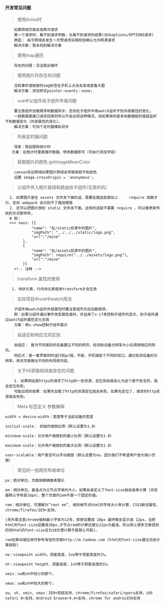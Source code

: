 #### 开发常见问题

> 使用Axios时

```zh
    如果跨域页面会发两次请求
    第一个请求时，看不到请求参数，也看不到请求的结果(也叫options/OPTIONS请求)
    原因： 由于跨域会发生一次预请求后端校验确认允许跨源请求
    解决方案：暂未找到解决方案
```
> 使用map遍历

```zh
    存在的问题：没法跳出循环
```
> 使用图片时存在的问题

```zh
    没有事件或链接的img标签在手机上点击会变成查看大图
    解决方案：添加样式pointer-events：none;
```
> vue中父组件给子组件传值问题

```zh
    要注意组件加载顺序和数据异步，否则在子组件中用watch监听不到外部属性的变化，
    一般数据是接口请求回来的所以不会出现这种情况，但如果用的是本地数据赋的值就监听不到数据变化（外部属性的变化）。
    解决方案：可加个定时器模拟异步
```

> 列表定时器问题

```zh
    场景：商品限购倒计时
   方案：在倒计时里面循环数据，修改数据即可（可自行添加字段）
```

> 获取图片的颜色 getImageMeanColor

```zh
    canvas存在跨域如果图片跨域会导致吸取不到颜色
    设置 image.crossOrigin = 'anonymous';
```
> 父组件传入图片路径和路由给子组件(无效的坑)

```zh
  1. 如果图片是在 assets 文件夹下面的话，需要在路径前面加上     require 函数才行，否则 webpack 会识别不了路径报错
  2. 还可以把图片放到 static 文件夹下面，这样的话就不需要 require ，可以像原来传统的方式那样写,
  # 例：
  >>> navs: [{
            "name": "在/static目录中的图片",
            "imgPath": "../../../static/logo.png",
            "url":"/mine"
        },
        {
            "name": "在/assets目录中的图片",
            "imgPath": require("../../assets/logo.png"),
            "url":"/mine"
        }]
    <!-- 注释 -->
```
> transform 属性的使用

```zh
   1. 块状元素，行内块元素使用transform才会生效
```
> 实际项目中vue中watch用法

```zh
    子组件用watch监听外部属性时要注意组件先后加载顺序。
    例：如果父组件通过事件改变属性值时，并且用了v-if来控制子组件的显示，则子组件通过watch监听属性变化无效
    方案：用v-show控制子组件展示
```
> 自适应和响应式的区别

```zh
    自适应： 是为不同类别的设备建立不同的网页，检测到设备分辨率大小后调用相应的网页。
    响应式：是一套界面同时运行到pc端、平板、手机端各个不同的视口。通过检测设备的分辨率，来对页面做出不同的布局和内容。
```
> 关于h5获取经纬度存在的问题

```zh
    1. 如果网站是https的请求了http的一些资源，定位系统就会认为这个是不安全的，就会定位失败。
    可能出现的效果：如果先加载了http的资源定位就会失败，如果先定位了，请求的http资源就会失败。
```

> Meta 标签定义 参数解释

```zh
width = device-width：宽度等于当前设备的宽度

initial-scale： 初始的缩放比例（默认设置为1.0）

minimum-scale：允许用户缩放到的最小比例（默认设置为1.0）

maximum-scale：允许用户缩放到的最大比例（默认设置为1.0）

user-scalable：用户是否可以手动缩放（默认设置为no，因为我们不希望用户放大缩小页面）
```

> 常见的一些网页布局单位

```zh
px：绝对单位，页面按精确像素展示

em：相对单位，基准点为父节点字体的大小，如果自身定义了font-size按自身来计算（浏览器默认字体是16px），整个页面内1em不是一个固定的值。

rem：相对单位，可理解为”root em”, 相对根节点html的字体大小来计算，CSS3新加属性，chrome/firefox/IE9+支持。

(另外需注意chrome强制最小字体为12号，即使设置成 10px 最终都会显示成 12px，当把html的font-size设置成10px,子节点rem的计算还是以12px为基准，所以网上很多文章提到的将html的font-size设为10方便计算不是那么可取)。

rem在移动端应用可参考淘宝的页面http://m.taobao.com (html的font-size通过动态计算获取)

vw：viewpoint width，视窗宽度，1vw等于视窗宽度的1%。

vh：viewpoint height，视窗高度，1vh等于视窗高度的1%。

vmin：vw和vh中较小的那个。

vmax：vw和vh中较大的那个。

vw, vh, vmin, vmax：IE9+局部支持，chrome/firefox/safari/opera支持，iOS safari 8+支持，Android browser4.4+支持，chrome for android39支持
```